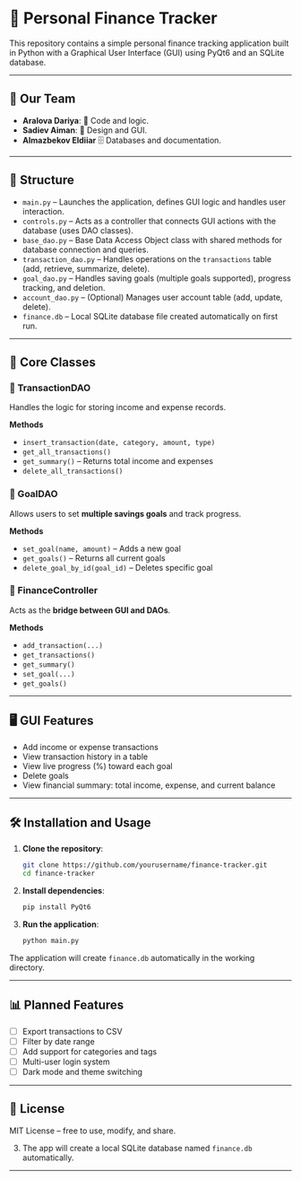 # 🧾 Personal Finance Tracker

This repository contains a simple personal finance tracking application built in Python with a Graphical User Interface (GUI) using PyQt6 and an SQLite database.

---

## 👥 Our Team

- **Aralova Dariya**: 🧠 Code and logic.
- **Sadiev Aiman**: 🎨 Design and GUI.
- **Almazbekov Eldiiar** 🗄️ Databases and documentation.

---

## 📂 Structure

- `main.py` – Launches the application, defines GUI logic and handles user interaction.
- `controls.py` – Acts as a controller that connects GUI actions with the database (uses DAO classes).
- `base_dao.py` – Base Data Access Object class with shared methods for database connection and queries.
- `transaction_dao.py` – Handles operations on the `transactions` table (add, retrieve, summarize, delete).
- `goal_dao.py` – Handles saving goals (multiple goals supported), progress tracking, and deletion.
- `account_dao.py` – (Optional) Manages user account table (add, update, delete).
- `finance.db` – Local SQLite database file created automatically on first run.

---

## 💼 Core Classes

### 👤 TransactionDAO
Handles the logic for storing income and expense records.

**Methods**
- `insert_transaction(date, category, amount, type)`
- `get_all_transactions()`
- `get_summary()` – Returns total income and expenses
- `delete_all_transactions()`

### 🎯 GoalDAO
Allows users to set **multiple savings goals** and track progress.

**Methods**
- `set_goal(name, amount)` – Adds a new goal
- `get_goals()` – Returns all current goals
- `delete_goal_by_id(goal_id)` – Deletes specific goal

### 🧠 FinanceController
Acts as the **bridge between GUI and DAOs**.

**Methods**
- `add_transaction(...)`
- `get_transactions()`
- `get_summary()`
- `set_goal(...)`
- `get_goals()`

---

## 🖥️ GUI Features

- Add income or expense transactions
- View transaction history in a table
- View live progress (%) toward each goal
- Delete goals
- View financial summary: total income, expense, and current balance

---

## 🛠️ Installation and Usage

1. **Clone the repository**:
   ```bash
   git clone https://github.com/yourusername/finance-tracker.git
   cd finance-tracker
   ```

2. **Install dependencies**:
   ```bash
   pip install PyQt6
   ```

3. **Run the application**:
   ```bash
   python main.py
   ```

The application will create `finance.db` automatically in the working directory.

---

## 📊 Planned Features

- [ ] Export transactions to CSV
- [ ] Filter by date range
- [ ] Add support for categories and tags
- [ ] Multi-user login system
- [ ] Dark mode and theme switching

---

## 📄 License

MIT License – free to use, modify, and share.


3. The app will create a local SQLite database named `finance.db` automatically.

---

